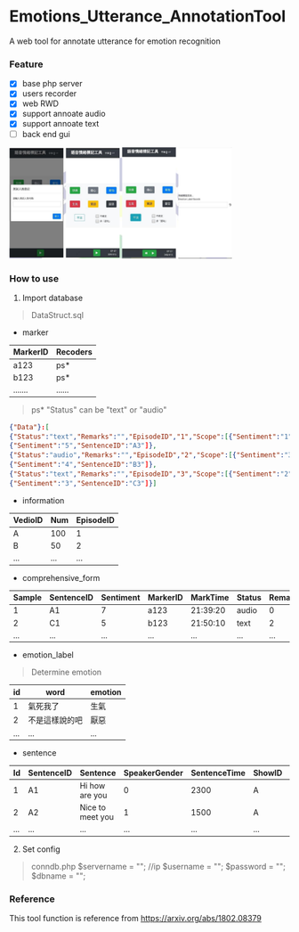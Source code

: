 # Emotions_Utterance_AnnotationTool

A web tool for annotate utterance for emotion recognition

### Feature
- [x] base php server
- [x] users recorder
- [x] web RWD
- [x] support annoate audio
- [x] support annoate text
- [ ] back end gui

<img src="img/tool.png" width="400">

### How to use

1. Import database
>DataStruct.sql

- marker

| MarkerID | Recoders |
| ----- | ---- |
| a123  | ps*  |
| b123  | ps*  |
|.......|......|

>ps* 
"Status" can be "text" or "audio"
```json
{"Data"}:[
{"Status":"text","Remarks":"","EpisodeID","1","Scope":[{"Sentiment":"1","SentenceID":"A1"},{"Sentiment":"0","SentenceID":"A2"},
{"Sentiment":"5","SentenceID":"A3"]},
{"Status":"audio","Remarks":"","EpisodeID","2","Scope":[{"Sentiment":"3","SentenceID":"B1"},{"Sentiment":"6","SentenceID":"B2"},
{"Sentiment":"4","SentenceID":"B3"]},
{"Status":"text","Remarks":"","EpisodeID","3","Scope":[{"Sentiment":"2","SentenceID":"C1"},{"Sentiment":"1","SentenceID":"C2"},
{"Sentiment":"3","SentenceID":"C3"]}]
```

- information

| VedioID | Num | EpisodeID |
| -- |---| - |
| A  | 100 | 1 |
| B  | 50  | 2 |
|... |...|...|

- comprehensive_form

| Sample | SentenceID | Sentiment | MarkerID | MarkTime | Status | Remark |
| - | -- | ---- | ----| ----- | ------ | -|
| 1 | A1 | 7   | a123| 21:39:20 | audio | 0 |
| 2 | C1 | 5   | b123| 21:50:10 | text | 2 |
| ... | ... | ...   | ...| ...| ... | ... |

- emotion_label
>Determine emotion

| id | word | emotion |
| -- |---| - |
| 1  | 氣死我了 | 生氣 |
| 2 | 不是這樣說的吧 | 厭惡 |
|... |...|...|

- sentence

| Id | SentenceID |Sentence | SpeakerGender | SentenceTime | ShowID | EpisodeID | DialogID | Sentiment |
| -- | ---- |---- | ---- | ---- | ---- | ---- | ---- | ---- |
| 1 | A1 |Hi how are you | 0 | 2300 | A | A1 | null | null |
| 2 | A2 |Nice to meet you | 1 | 1500 | A | A1 | null | null |
| ... | ... |... | ... | ... | ... | ... | ... | ... |

2. Set config
>conndb.php
       $servername = ""; //ip
       $username = "";
       $password = "";
       $dbname = "";

### Reference
This tool function is reference  from
https://arxiv.org/abs/1802.08379
